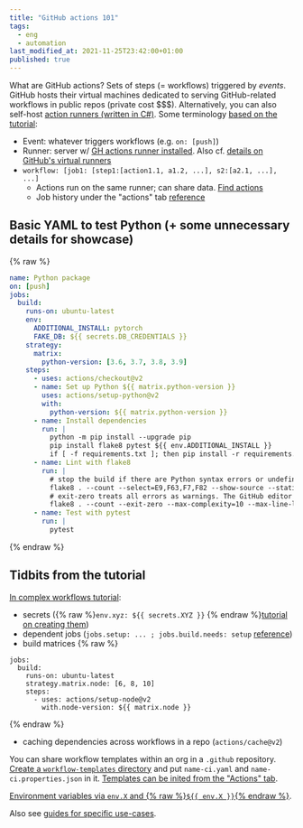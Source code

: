 ```yaml
---
title: "GitHub actions 101"
tags:
  - eng
  - automation
last_modified_at: 2021-11-25T23:42:00+01:00
published: true
---
```


What are GitHub actions? Sets of steps (= workflows) triggered by *events*.
GitHub hosts their virtual machines dedicated to serving GitHub-related
workflows in public repos (private cost \$\$\$).
Alternatively, you can also self-host [action runners (written in C#)](https://github.com/actions/runner).
Some terminology [based on the tutorial](https://docs.github.com/en/actions):

* Event: whatever triggers workflows (e.g. `on: [push]`)
* Runner: server w/ [GH actions runner installed](https://github.com/actions/runner).
  Also cf. [details on GitHub's virtual runners](https://docs.github.com/en/actions/using-github-hosted-runners/about-github-hosted-runners)
* `workflow: [job1: [step1:[action1.1, a1.2, ...], s2:[a2.1, ...], ...]`
  * Actions run on the same runner; can share data. [Find actions](https://docs.github.com/en/actions/learn-github-actions/finding-and-customizing-actions)
  * Job history under the "actions" tab [reference](https://docs.github.com/en/actions/learn-github-actions/understanding-github-actions#viewing-the-jobs-activity)


## Basic YAML to test Python (+ some unnecessary details for showcase)

{% raw %}
```yaml
name: Python package
on: [push]
jobs:
  build:
    runs-on: ubuntu-latest
    env:
      ADDITIONAL_INSTALL: pytorch
      FAKE_DB: ${{ secrets.DB_CREDENTIALS }}
    strategy:
      matrix:
        python-version: [3.6, 3.7, 3.8, 3.9]
    steps:
      - uses: actions/checkout@v2
      - name: Set up Python ${{ matrix.python-version }}
        uses: actions/setup-python@v2
        with:
          python-version: ${{ matrix.python-version }}
      - name: Install dependencies
        run: |
          python -m pip install --upgrade pip
          pip install flake8 pytest ${{ env.ADDITIONAL_INSTALL }}
          if [ -f requirements.txt ]; then pip install -r requirements.txt; fi
      - name: Lint with flake8
        run: |
          # stop the build if there are Python syntax errors or undefined names
          flake8 . --count --select=E9,F63,F7,F82 --show-source --statistics
          # exit-zero treats all errors as warnings. The GitHub editor is 127 chars wide
          flake8 . --count --exit-zero --max-complexity=10 --max-line-length=127 --statistics
      - name: Test with pytest
        run: |
          pytest
```
{% endraw %}


## Tidbits from the tutorial

[In complex workflows tutorial](https://docs.github.com/en/actions/learn-github-actions/managing-complex-workflows):


* secrets ({% raw %}`env.xyz: ${{ secrets.XYZ }}` {% endraw %}[tutorial on creating them](https://docs.github.com/en/actions/security-guides/encrypted-secrets))
* dependent jobs (`jobs.setup: ... ; jobs.build.needs: setup` [reference](https://docs.github.com/en/actions/reference/workflow-syntax-for-github-actions#jobsjob_idneeds))
* build matrices
{% raw %}
```
jobs:
  build:
    runs-on: ubuntu-latest
    strategy.matrix.node: [6, 8, 10]
    steps:
      - uses: actions/setup-node@v2
        with.node-version: ${{ matrix.node }}
```
{% endraw %}
* caching dependencies across workflows in a repo (`actions/cache@v2`)

You can share workflow templates within an org in a `.github` repository.
[Create a `workflow-templates` directory](https://docs.github.com/en/actions/learn-github-actions/creating-workflow-templates)
and put `name-ci.yaml` and `name-ci.properties.json` in it.
[Templates can be inited from the "Actions" tab](https://docs.github.com/en/actions/learn-github-actions/using-workflow-templates).

[Environment variables via `env.X` and {% raw %}`${{ env.X }}`{% endraw %}](https://docs.github.com/en/actions/learn-github-actions/environment-variables).

Also see [guides for specific use-cases](https://docs.github.com/en/actions/guides).

